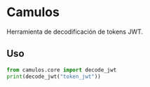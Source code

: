 # Camulos

Herramienta de decodificación de tokens JWT.

## Uso
```python
from camulos.core import decode_jwt
print(decode_jwt("token_jwt"))